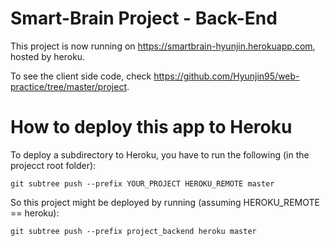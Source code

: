 # Smart-Brain Project - Back-End
This project is now running on https://smartbrain-hyunjin.herokuapp.com, hosted by heroku.

To see the client side code, check https://github.com/Hyunjin95/web-practice/tree/master/project.

# How to deploy this app to Heroku
To deploy a subdirectory to Heroku, you have to run the following (in the projecct root folder):

`git subtree push --prefix YOUR_PROJECT HEROKU_REMOTE master`

So this project might be deployed by running (assuming HEROKU_REMOTE == heroku):

`git subtree push --prefix project_backend heroku master`

